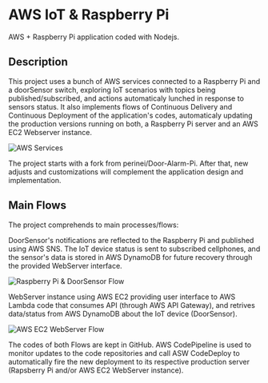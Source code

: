 # AWS IoT & Raspberry Pi
AWS + Raspberry Pi application coded with Nodejs.
## Description
This project uses a bunch of AWS services connected to a Raspberry Pi and a doorSensor switch, exploring IoT scenarios with topics being published/subscribed, and actions automaticaly lunched in response to sensors status. It also implements flows of Continuous Delivery and Continuous Deployment of the application's codes, automaticaly updating the production versions running on both, a Raspberry Pi server and an AWS EC2 Webserver instance.

![AWS Services](https://github.com/paulonegrao/aws-iot-raspberry-pi/blob/master/images/aws%20services.png?raw=true)

The project starts with a fork from perinei/Door-Alarm-Pi. After that, new adjusts and customizations will complement the application design and implementation.

## Main Flows

The project comprehends to main processes/flows:

DoorSensor's notifications are reflected to the Raspberry Pi and published using AWS SNS. The IoT device status is sent to subscribed cellphones, and the sensor's data is stored in AWS DynamoDB for future recovery through the provided WebServer interface.

![Raspberry Pi & DoorSensor Flow](https://github.com/paulonegrao/aws-iot-raspberry-pi/blob/master/images/Raspberry_Pi_plus_DoorSensor_Flow.png?raw=true)

WebServer instance using AWS EC2 providing user interface to AWS Lambda code that consumes API (through AWS API Gateway), and retrives data/status from AWS DynamoDB about the IoT device (DoorSensor).

![AWS EC2 WebServer Flow](https://github.com/paulonegrao/aws-iot-raspberry-pi/blob/master/images/AWS_EC2_WebServer_Flow.png?raw=true)

The codes of both Flows are kept in GitHub. AWS CodePipeline is used to monitor updates to the code repositories and call ASW CodeDeploy to automatically fire the new deployment to its respective production server (Rapsberry Pi and/or AWS EC2 WebServer instance).
